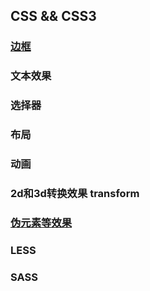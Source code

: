 ## CSS && CSS3

### [边框](border.md)
### 文本效果
### 选择器
### 布局
### 动画
### 2d和3d转换效果 transform
### [伪元素等效果](伪元素效果.md)
### LESS
### SASS
